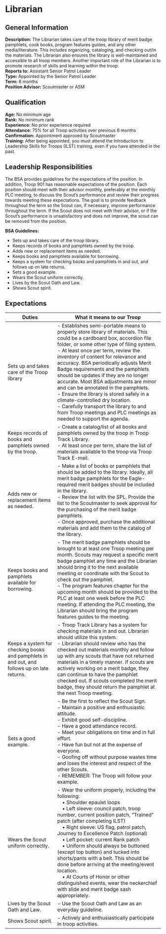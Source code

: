 # Librarian
## General Information
**Description:**  The Librarian takes care of the troop library of merit badge pamphlets, cook books, program features guides, and any other media/literature.  This includes organizing, cataloging, and checking out/in the materials.  The Librarian also ensures the library is well-maintained and accessible to all troop members.  Another important role of the Librarian is to promote research of skills and learning within the troop.\
**Reports to:**		Assistant Senior Patrol Leader\
**Type:**			Appointed by the Senior Patrol Leader \
**Term:**			6 months\
**Position Advisor:**	Scoutmaster or ASM

## Qualification
**Age:**			No minimum age\
**Rank:**			No minimum rank\
**Experience:**		No prior experience required\
**Attendance:**		75% for all Troop activities over previous 6 months\
**Confirmation:**		Appointment approved by Scoutmaster\
**Training:**	After being appointed, you must attend the Introduction to Leadership Skills for Troops (ILST) training, even if you have attended in the past.

## Leadership Responsibilities
The BSA provides guidelines for the expectations of the position.  In addition, Troop 901 has reasonable expectations of the position.  Each position should meet with their advisor monthly, preferably at the monthly PLC meeting, to discuss the Scout’s performance and review their progress towards meeting these expectations.  The goal is to provide feedback throughout the term so the Scout can, if necessary, improve performance throughout the term.  If the Scout does not meet with their advisor, or if the Scout’s performance is unsatisfactory and does not improve, the scout can be removed from the position. 

**BSA Guidelines:**
- Sets up and takes care of the troop library.
- Keeps records of books and pamphlets owned by the troop.
- Adds new or replacement items as needed.
- Keeps books and pamphlets available for borrowing.
- Keeps a system for checking books and pamphlets in and out, and follows up on late returns.
- Sets a good example.
- Wears the Scout uniform correctly.
- Lives by the Scout Oath and Law.
- Shows Scout spirit.

## Expectations
| Duties | What it means to our Troop |
| ------ | -------------------------- |
| Sets up and takes care of the Troop library | - Establishes semi-portable means to properly store library of materials.  This could be a cardboard box, accordion file folder, or some other type of filing system.<br>- At least once per term, review the inventory of content for relevance and accuracy.  BSA periodically adjusts Merit Badge requirements and the pamphlets should be updates if they are no longer accurate.  Most BSA adjustments are minor and can be annotated in the pamphlets.<br>- Ensure the library is stored safely in a climate-controlled dry location.<br>- Carefully transport the library to and from Troop meetings and PLC meetings as needed to support the agenda. |
|Keeps records of books and pamphlets owned by the troop.| - Create a catalog/list of all books and pamphlets owned by the troop in Troop Track Library. <br>- At least once per term, share the list of materials available to the troop via Troop Track E-mail.|
| Adds new or replacement items as needed. | - Make a list of books or pamphlets that should be added to the library.  Ideally, all merit badge pamphlets for the Eagle-required merit badges should be included in the library.<br>- Review the list with the SPL.  Provide the list to the Scoutmaster to seek approval for the purchasing of the merit badge pamphlets.<br>- Once approved, purchase the additional materials and add them to the catalog of the library.
| Keeps books and pamphlets available for borrowing. | - The merit badge pamphlets should be brought to at least one Troop meeting per month.  Scouts may request a specific merit badge pamphlet any time and the Librarian should bring it to the next available meeting or coordinate with the Scout to check out the pamphlet.<br>- The program features chapter for the upcoming month should be provided to the PLC at least one week before the PLC meeting.  If attending the PLC meeting, the Librarian should bring the program features guides to the meeting. |
| Keeps a system for checking books and pamphlets in and out, and follows up on late returns. | - Troop Track Library has a system for checking materials in and out.  Librarian should utilize this system.<br>- Librarian should review who has the checked out materials monthly and follow up with any scouts that have not returned materials in a timely manner.  If scouts are actively working on a merit badge, they can continue to have the pamphlet checked out.  If scouts completed the merit badge, they should return the pamphlet at the next Troop meeting.
| Sets a good example. | - Be the first to reflect the Scout Sign.<br>- Maintain a positive and enthusiastic attitude.<br>- Exhibit good self-discipline.<br>- Have a good attendance record.<br>- Meet your obligations on time and in full effort.<br>- Have fun but not at the expense of everyone.<br>- Goofing off without purpose wastes time and loses the interest and respect of the other Scouts.<br>- REMEMBER:  The Troop will follow your example.
| Wears the Scout uniform correctly. | - Wear the uniform properly, including the following:<br>&emsp;• Shoulder epaulet loops<br>&emsp;• Left sleeve: council patch, troop number, current position patch, “Trained” patch (after completing ILST)<br>&emsp;• Right sleeve: US flag, patrol patch, Journey to Excellence Patch (optional)<br>&emsp;• Left pocket: current Rank patch<br>&emsp;• Uniform should always be buttoned (except top button) and tucked into shorts/pants with a belt.  This should be done before arriving at the meeting/event location.<br>&emsp;• At Courts of Honor or other distinguished events, wear the neckerchief with slide and merit badge sash appropriately. |
| Lives by the Scout Oath and Law. | - Use the Scout Oath and Law as an everyday guideline. |
| Shows Scout spirit. | - Actively and enthusiastically participate in troop activities. |